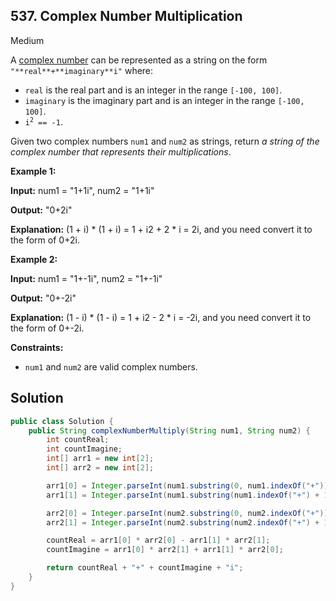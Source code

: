 ## 537\. Complex Number Multiplication

Medium

A [complex number](https://en.wikipedia.org/wiki/Complex_number) can be represented as a string on the form `"**real**+**imaginary**i"` where:

*   `real` is the real part and is an integer in the range `[-100, 100]`.
*   `imaginary` is the imaginary part and is an integer in the range `[-100, 100]`.
*   <code>i<sup>2</sup> == -1</code>.

Given two complex numbers `num1` and `num2` as strings, return _a string of the complex number that represents their multiplications_.

**Example 1:**

**Input:** num1 = "1+1i", num2 = "1+1i"

**Output:** "0+2i"

**Explanation:** (1 + i) \* (1 + i) = 1 + i2 + 2 \* i = 2i, and you need convert it to the form of 0+2i.

**Example 2:**

**Input:** num1 = "1+-1i", num2 = "1+-1i"

**Output:** "0+-2i"

**Explanation:** (1 - i) \* (1 - i) = 1 + i2 - 2 \* i = -2i, and you need convert it to the form of 0+-2i.

**Constraints:**

*   `num1` and `num2` are valid complex numbers.

## Solution

```java
public class Solution {
    public String complexNumberMultiply(String num1, String num2) {
        int countReal;
        int countImagine;
        int[] arr1 = new int[2];
        int[] arr2 = new int[2];

        arr1[0] = Integer.parseInt(num1.substring(0, num1.indexOf("+")));
        arr1[1] = Integer.parseInt(num1.substring(num1.indexOf("+") + 1, num1.length() - 1));

        arr2[0] = Integer.parseInt(num2.substring(0, num2.indexOf("+")));
        arr2[1] = Integer.parseInt(num2.substring(num2.indexOf("+") + 1, num2.length() - 1));

        countReal = arr1[0] * arr2[0] - arr1[1] * arr2[1];
        countImagine = arr1[0] * arr2[1] + arr1[1] * arr2[0];

        return countReal + "+" + countImagine + "i";
    }
}
```